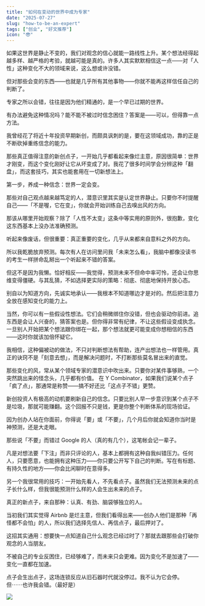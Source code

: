 ```yaml
---
title: "如何在变动的世界中成为专家"
date: "2025-07-27"
slug: "how-to-be-an-expert"
tags: ["创业", "好文推荐"]
icon: "😎"
---
```

如果这世界是静止不变的，我们对观念的信心就能一路线性上升。某个想法经得起越多样、越严格的考验，就越可能是真的。许多人其实默默相信这一点——对「人性」这种变化不大的领域来说，这么想或许没错。



但对那些会变的东西——也就是几乎所有其他事物——你就不能再这样信任自己的判断了。



专家之所以会错，往往是因为他们精通的，是一个早已过期的世界。



有办法避免这种情况吗？能不能不被过时信念困住？答案是——可以，但得靠一点方法。



我曾经花了将近十年投资早期新创，而颇具讽刺的是，要在这领域成功，靠的正是不断砍掉重练信念的能力。



那些真正值得注意的新创点子，一开始几乎都看起来像烂主意，原因很简单：世界才刚变，而这个变化刚好让它从坏变成了对。我花了很多时间学会分辨这种「翻盘」，而这套技巧，其实也能套用在一切新想法上。



第一步，养成一种信念：世界一定会变。



那些对自己观点越来越笃定的人，潜意识里其实是认定世界静止。只要你不时提醒自己——「不是喔，它在变」，你就会开始训练自己去嗅出风的方向。



那该从哪里开始观察？除了「人性不太变」这条中等实用的原则外，很抱歉，变化这东西基本上没办法准确预测。



听起来像废话，但很重要：真正重要的变化，几乎从来都来自意料之外的方向。



所以我乾脆放弃预测。每次有人在访问里问我「未来怎么看」，我脑中都像没读书的考生一样拼命乱掰出一个听起来不错的答案。



但这不是因为我懒。恰好相反——我觉得，预测未来不但命中率可怜，还会让你思维变得僵硬。与其乱猜，不如选择更实际的策略：彻底、彻底地保持开放心态。



别自以为知道方向，先诚实地承认——我根本不知道哪边才是对的。然后把注意力全放在感知变化的能力上。



当然，你可以有一些假设性想法。它们会稍微绑住你没错，但也会驱动你前进。追东西是会让人兴奋的，猜答案也是。但你得非常有纪律，不让这些假设变成执念。
一旦别人开始把某个想法跟你绑在一起，那个想法就更可能变成你想相信的东西——这时你就该加倍怀疑它。



我相信，这种偏被动的做法，不只对判断想法有帮助，连产出想法也一样管用。真正的诀窍不是「刻意去想」，而是解决问题时，不打断那些莫名冒出来的直觉。



那些变化的风，常从某个领域专家的潜意识中吹出来。只要你对某件事够熟，一个突然跳出来的怪念头，几乎都有价值。
在 Y Combinator，如果我们说某个点子「疯了点」，那通常是称赞——搞不好还比「这点子不错」更赞。



新创投资人有极高的动机要刷新自己的信念。只要比别人早一步意识到某个点子不是垃圾，那就可能赚翻。这个回报不只是钱，更是你整个判断体系的现场验证。



因为创办人站在你面前，你得说「要」或「不要」，几个月后你就会知道你当时是神预测，还是大走眼。



那些说「不要」而错过 Google 的人（真的有几个），这笔帐会记一辈子。



凡是对想法要「下注」而非只评论的人，基本上都拥有这种自我纠错压力。任何人，只要愿意，也能拥有这种压力——你只要公开写下自己的判断。写在有标题、有持久性的地方——你会比闲聊时在意得多。



另一个我很常用的技巧：一开始先看人，不先看点子。虽然我们无法预测未来的点子长什么样，但我很能预测什么样的人会生出未来的点子。



真正的新点子，来自那种：认真、有劲、脑袋够独立的人。



当初我们其实觉得 Airbnb 是烂主意，但我们看得出来——创办人他们是那种「再怪都不会怕」的人，所以我们选择先信人、再信点子，最后押对了。



这招其实通用：想要快一点知道自己什么观念已经过时了？那就去跟那些会打破你观念的人当朋友。



不被自己的专业反困住，已经够难了，而未来只会更难。因为变化不是加速了——变化一直都在加速。



点子会生出点子，这场连锁反应从旧石器时代就没停过。我不认为它会停。
但⋯⋯也许我会错。（最好是）




![](https://prod-files-secure.s3.us-west-2.amazonaws.com/112d0858-5090-4d34-a606-b75eb8d65fd2/46476355-9cf3-4e99-9b7a-3531bc426380/1000202064.png?X-Amz-Algorithm=AWS4-HMAC-SHA256&X-Amz-Content-Sha256=UNSIGNED-PAYLOAD&X-Amz-Credential=ASIAZI2LB466R35AZIUQ%2F20251015%2Fus-west-2%2Fs3%2Faws4_request&X-Amz-Date=20251015T051425Z&X-Amz-Expires=3600&X-Amz-Security-Token=IQoJb3JpZ2luX2VjEMP%2F%2F%2F%2F%2F%2F%2F%2F%2F%2FwEaCXVzLXdlc3QtMiJGMEQCIHhvNj5zr%2FEsSKoNGH0YEK6U3BQ1DRvk6wkCSc6E3sfhAiBJlkWlH2J%2FaJteY2thg9LJbSMJO0dyTi7ckaJ6JhPKCir%2FAwhrEAAaDDYzNzQyMzE4MzgwNSIMKvAXr17NukbDj%2FZDKtwDehhmQw7FNUiPemEU7QeVeqmp7Jfpz0o1%2B2Fi49xRtr2JzxtfFV0YzUz5Z4W9qlW9YAwHpoDFiuzzGUS6tnHjmTxSnqqi5VJ%2Fl3CVyQVfztaQ5iqnbMki5tOqhne0R%2FsxWBtASLagDchFGuX0fPbwX%2FotLxgFKQzf1T5HDPSQeleWWtmfuyGrUc9%2BjppcEybWOytFZDdYWOW8VQRba5KVtCWyXRcHN0Js%2BFL%2B0%2FUF2ZPZTj7LRHjNl5DgGCJnDxO5%2BVpj8fUR8%2Fhzb1FLaJuo8yHBCibvNnlVvZHv%2BQO8JgScf2rYt%2B0xsegHn02FMcHNc%2F%2FnkVrGekw4kDiVGurtyab62lXXQLfMNRZpONZZFWtwrx3erRRnQBvlHqAJA87UWvC3UxIq8kSe3E1NP3x8WYxaSvbzY1PFYOxAG4SJ3UwftVAI%2FFI1DZ%2F2dWwLrLJhjTvAuNkbHHnaZcK2vZN2jkr9JEON5J3J2210X4Lg%2FK1IW6i%2F6MnAke4URrrowI%2BbAzT9eAHcVv9YHk9501x2zLYgMiLvZYV4hfKxCW3lb4BxyhNA87iVamb2e3Jt59QKLbnFnN8OWPzX%2Bod1wGQznlMdDh7jOEyVU3ObXB2N81gXPcv2x7bUPo%2BBliMw14m8xwY6pgFDuCSpH9%2FDWrs1%2FnzH1V2Y55%2Bdn1jVgaEywc1fHqhyiV5DpqCTb%2BPPpzn%2BjBhCofTy9zy9qhISrHlanMPm1wEoeLqvllyWBddF8bcE9IG6VHV15irOgrgFQtDPnKx4jRecnzxANzZMrZzlqQSUyTQfycJyGZ93IHVi0XSWwCIQ52qq0c3%2Fl6RvNTw6nL8K4pk%2FkedusClCqFWPVDZnU0%2BYgLS0%2FFZS&X-Amz-Signature=5f63974b466d8917811151551cc9c9740277bc5aa22752e09694450222ec2c6d&X-Amz-SignedHeaders=host&x-amz-checksum-mode=ENABLED&x-id=GetObject)

